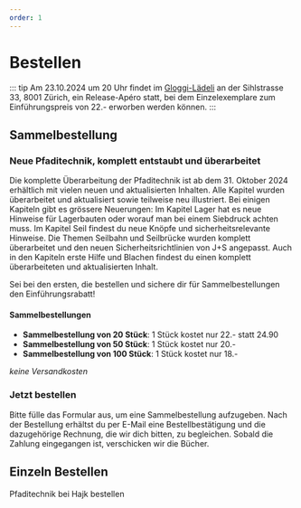 ```yaml
---
order: 1
---
```

# Bestellen

::: tip
Am 23.10.2024 um 20 Uhr findet im [Gloggi-Lädeli](https://maps.app.goo.gl/ye9bRfzE6daAUk4k8) an der Sihlstrasse 33, 8001 Zürich, ein Release-Apéro statt, bei dem Einzelexemplare zum Einführungspreis von 22.- erworben werden können.
:::
## Sammelbestellung
### Neue Pfaditechnik, komplett entstaubt und überarbeitet

Die komplette Überarbeitung der Pfaditechnik ist ab dem 31. Oktober 2024 erhältlich mit vielen neuen und aktualisierten Inhalten. Alle Kapitel wurden überarbeitet und aktualisiert sowie teilweise neu illustriert. Bei einigen Kapiteln gibt es grössere Neuerungen: Im Kapitel Lager hat es neue Hinweise für Lagerbauten oder worauf man bei einem Siebdruck achten muss. Im Kapitel Seil findest du neue Knöpfe und sicherheitsrelevante Hinweise. Die Themen Seilbahn und Seilbrücke wurden komplett überarbeitet und den neuen Sicherheitsrichtlinien von J+S angepasst. Auch in den Kapiteln erste Hilfe und Blachen findest du einen komplett überarbeiteten und aktualisierten Inhalt.

Sei bei den ersten, die bestellen und sichere dir für Sammelbestellungen den Einführungsrabatt!

#### Sammelbestellungen

- **Sammelbestellung von 20 Stück**: 1 Stück kostet nur 22.- statt 24.90
- **Sammelbestellung von 50 Stück**: 1 Stück kostet nur 20.-
- **Sammelbestellung von 100 Stück**: 1 Stück kostet nur 18.-

*keine Versandkosten*


### Jetzt bestellen
Bitte fülle das Formular aus, um eine Sammelbestellung aufzugeben. Nach der Bestellung erhältst du per E-Mail eine Bestellbestätigung und die dazugehörige Rechnung, die wir dich bitten, zu begleichen. Sobald die Zahlung eingegangen ist, verschicken wir die Bücher.
<BulkOrderForm />

## Einzeln Bestellen
<LinkButton link="https://www.hajk.ch/de/pfaditechnik-in-wort-und-bild-pfadi-glockenhof">Pfaditechnik bei Hajk bestellen</LinkButton>